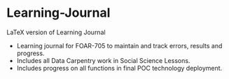 # Learning-Journal
LaTeX version of Learning Journal
* Learning journal for FOAR-705 to maintain and track errors, results and progress. 
* Includes all Data Carpentry work in Social Science Lessons.
* Includes progress on all functions in final POC technology deployment.

